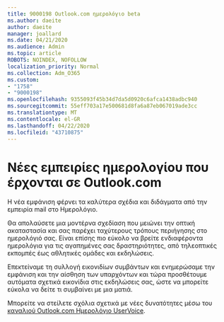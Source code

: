 ```yaml
---
title: 9000198 Outlook.com ημερολόγιο beta
ms.author: daeite
author: daeite
manager: joallard
ms.date: 04/21/2020
ms.audience: Admin
ms.topic: article
ROBOTS: NOINDEX, NOFOLLOW
localization_priority: Normal
ms.collection: Adm_O365
ms.custom:
- "1758"
- "9000198"
ms.openlocfilehash: 9355093f45b34d7da5d0920c6afca1438adbc940
ms.sourcegitcommit: 55eff703a17e500681d8fa6a87eb067019ade3cc
ms.translationtype: MT
ms.contentlocale: el-GR
ms.lasthandoff: 04/22/2020
ms.locfileid: "43710875"
---
```

# <a name="new-calendar-experiences-coming-to-outlookcom"></a>Νέες εμπειρίες ημερολογίου που έρχονται σε Outlook.com

Η νέα εμφάνιση φέρνει τα καλύτερα σχέδια και διδάγματα από την εμπειρία mail στο Ημερολόγιο.

Θα απολαύσετε μια μοντέρνα σχεδίαση που μειώνει την οπτική ακαταστασία και σας παρέχει ταχύτερους τρόπους περιήγησης στο ημερολόγιό σας. Είναι επίσης πιο εύκολο να βρείτε ενδιαφέροντα ημερολόγια για τις αγαπημένες σας δραστηριότητες, από τηλεοπτικές εκπομπές έως αθλητικές ομάδες και εκδηλώσεις.

Επεκτείναμε τη συλλογή εικονιδίων συμβάντων και ενημερώσαμε την εμφάνιση και την αίσθηση των υπαρχόντων και τώρα προσθέτουμε αυτόματα σχετικά εικονίδια στις εκδηλώσεις σας, ώστε να μπορείτε εύκολα να δείτε τι συμβαίνει με μια ματιά.

Μπορείτε να στείλετε σχόλια σχετικά με νέες δυνατότητες μέσω του [καναλιού Outlook.com Ημερολόγιο UserVoice](https://go.microsoft.com/fwlink/?linkid=2103075).